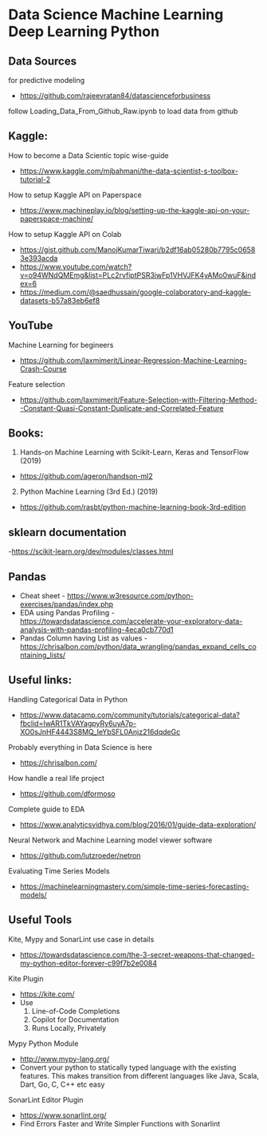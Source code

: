 # Data Science Machine Learning Deep Learning Python

## Data Sources

for predictive modeling
- https://github.com/rajeevratan84/datascienceforbusiness

follow Loading_Data_From_Github_Raw.ipynb to load data from github

## Kaggle:

How to become a Data Scientic topic wise-guide
- https://www.kaggle.com/mjbahmani/the-data-scientist-s-toolbox-tutorial-2

How to setup Kaggle API on Paperspace
- https://www.machineplay.io/blog/setting-up-the-kaggle-api-on-your-paperspace-machine/

How to setup Kaggle API on Colab
- https://gist.github.com/ManojKumarTiwari/b2df16ab05280b7795c06583e393acda
- https://www.youtube.com/watch?v=o94WNdQMEmg&list=PLc2rvfiptPSR3iwFp1VHVJFK4yAMo0wuF&index=6
- https://medium.com/@saedhussain/google-colaboratory-and-kaggle-datasets-b57a83eb6ef8

## YouTube
Machine Learning for begineers
- https://github.com/laxmimerit/Linear-Regression-Machine-Learning-Crash-Course

Feature selection
- https://github.com/laxmimerit/Feature-Selection-with-Filtering-Method--Constant-Quasi-Constant-Duplicate-and-Correlated-Feature

## Books:

1) Hands-on Machine Learning with Scikit-Learn, Keras and TensorFlow (2019)
- https://github.com/ageron/handson-ml2

2) Python Machine Learning (3rd Ed.) (2019)
- https://github.com/rasbt/python-machine-learning-book-3rd-edition

## sklearn documentation

-https://scikit-learn.org/dev/modules/classes.html

## Pandas
- Cheat sheet - https://www.w3resource.com/python-exercises/pandas/index.php
- EDA using Pandas Profiling - https://towardsdatascience.com/accelerate-your-exploratory-data-analysis-with-pandas-profiling-4eca0cb770d1
- Pandas Column having List as values - https://chrisalbon.com/python/data_wrangling/pandas_expand_cells_containing_lists/

## Useful links:

Handling Categorical Data in Python
- https://www.datacamp.com/community/tutorials/categorical-data?fbclid=IwAR1TkVAYagpyRy6uyA7p-XO0sJnHF4443S8MQ_IeYbSFL0Anjz216dqdeGc

Probably everything in Data Science is here
- https://chrisalbon.com/

How handle a real life project
- https://github.com/dformoso

Complete guide to EDA
- https://www.analyticsvidhya.com/blog/2016/01/guide-data-exploration/

Neural Network and Machine Learning model viewer software
- https://github.com/lutzroeder/netron

Evaluating Time Series Models
- https://machinelearningmastery.com/simple-time-series-forecasting-models/

## Useful Tools

Kite, Mypy and SonarLint use case in details
- https://towardsdatascience.com/the-3-secret-weapons-that-changed-my-python-editor-forever-c99f7b2e0084

Kite Plugin
- https://kite.com/
- Use
  1. Line-of-Code Completions
  2. Copilot for Documentation
  3. Runs Locally, Privately

Mypy Python Module
  - http://www.mypy-lang.org/
  - Convert your python to statically typed language with the existing features. This makes transition from different languages like Java, Scala, Dart, Go, C, C++ etc easy
  
SonarLint Editor Plugin
  - https://www.sonarlint.org/
  - Find Errors Faster and Write Simpler Functions with Sonarlint
